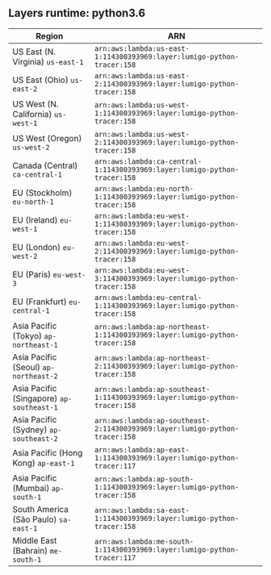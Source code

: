 Layers runtime: python3.6
----
| Region | ARN |
| --- | --- |
|US East (N. Virginia)  `us-east-1`|`arn:aws:lambda:us-east-1:114300393969:layer:lumigo-python-tracer:158`|
|US East (Ohio)  `us-east-2`|`arn:aws:lambda:us-east-2:114300393969:layer:lumigo-python-tracer:158`|
|US West (N. California)  `us-west-1`|`arn:aws:lambda:us-west-1:114300393969:layer:lumigo-python-tracer:158`|
|US West (Oregon)  `us-west-2`|`arn:aws:lambda:us-west-2:114300393969:layer:lumigo-python-tracer:158`|
|Canada (Central)  `ca-central-1`|`arn:aws:lambda:ca-central-1:114300393969:layer:lumigo-python-tracer:158`|
|EU (Stockholm)  `eu-north-1`|`arn:aws:lambda:eu-north-1:114300393969:layer:lumigo-python-tracer:158`|
|EU (Ireland)  `eu-west-1`|`arn:aws:lambda:eu-west-1:114300393969:layer:lumigo-python-tracer:158`|
|EU (London)  `eu-west-2`|`arn:aws:lambda:eu-west-2:114300393969:layer:lumigo-python-tracer:158`|
|EU (Paris)  `eu-west-3`|`arn:aws:lambda:eu-west-3:114300393969:layer:lumigo-python-tracer:158`|
|EU (Frankfurt)  `eu-central-1`|`arn:aws:lambda:eu-central-1:114300393969:layer:lumigo-python-tracer:158`|
|Asia Pacific (Tokyo)  `ap-northeast-1`|`arn:aws:lambda:ap-northeast-1:114300393969:layer:lumigo-python-tracer:158`|
|Asia Pacific (Seoul)  `ap-northeast-2`|`arn:aws:lambda:ap-northeast-2:114300393969:layer:lumigo-python-tracer:158`|
|Asia Pacific (Singapore)  `ap-southeast-1`|`arn:aws:lambda:ap-southeast-1:114300393969:layer:lumigo-python-tracer:158`|
|Asia Pacific (Sydney)  `ap-southeast-2`|`arn:aws:lambda:ap-southeast-2:114300393969:layer:lumigo-python-tracer:158`|
|Asia Pacific (Hong Kong)  `ap-east-1`|`arn:aws:lambda:ap-east-1:114300393969:layer:lumigo-python-tracer:117`|
|Asia Pacific (Mumbai)  `ap-south-1`|`arn:aws:lambda:ap-south-1:114300393969:layer:lumigo-python-tracer:158`|
|South America (São Paulo)  `sa-east-1`|`arn:aws:lambda:sa-east-1:114300393969:layer:lumigo-python-tracer:158`|
|Middle East (Bahrain)  `me-south-1`|`arn:aws:lambda:me-south-1:114300393969:layer:lumigo-python-tracer:117`|
